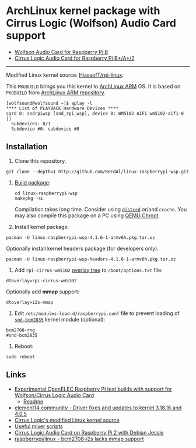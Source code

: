 # ArchLinux kernel package with Cirrus Logic (Wolfson) Audio Card support

* [Wolfson Audio Card for Raspberry Pi B](http://www.element14.com/community/docs/DOC-55903)
* [Cirrus Logic Audio Card for Raspberry Pi B+/A+/2](http://www.element14.com/community/docs/DOC-71261)

----

Modified Linux kernel source: [HiassofT/rpi-linux](https://github.com/HiassofT/rpi-linux/tree/cirrus-4.1.y).

This `PKGBUILD` brings you this kernel to [ArchLinux ARM](http://archlinuxarm.org/platforms/armv6/raspberry-pi) OS. It is based on `PKGBUILD` from [ArchLinux ARM repository](https://github.com/archlinuxarm/PKGBUILDs/raw/master/core/linux-raspberrypi/PKGBUILD).


````
[wolfsound@wolfsound ~]$ aplay -l
**** List of PLAYBACK Hardware Devices ****
card 0: sndrpiwsp [snd_rpi_wsp], device 0: WM5102 AiFi wm5102-aif1-0 []
  Subdevices: 0/1
  Subdevice #0: subdevice #0
````

## Installation
1.  Clone this repository.

  ````
  git clone --depth=1 http://github.com/RoEdAl/linux-raspberrypi-wsp.git
  ````
1.  [Build package](https://wiki.archlinux.org/index.php/Makepkg):
  
    ````
    cd linux-raspberrypi-wsp
    makepkg -sL  
    ````

    Compilation takes long time. Consider using [`distccd`](http://archlinuxarm.org/developers/distcc-cross-compiling) or/and `ccache`.
    You may also compile this package on a PC using [QEMU Chroot](https://wiki.archlinux.org/index.php/Raspberry_Pi#QEMU_chroot).

1.  Install kernel package:

  ````
  pacman -U linux-raspberrypi-wsp-4.1.6-1-armv6h.pkg.tar.xz
  ````
    
  Optionally install kernel headers package (for developers only):
  
  ````
  pacman -U linux-raspberrypi-wsp-headers-4.1.6-1-armv6h.pkg.tar.xz
  ````

1.  Add `rpi-cirrus-wm5102` [overlay tree](https://www.raspberrypi.org/documentation/configuration/device-tree.md) to `/boot/options.txt` file:

  ````
  dtoverlay=rpi-cirrus-wm5102
  ````

  Optionally add **mmap** support:

  ````
  dtoverlay=i2s-mmap
  ````

1.  Edit `/etc/modules-load.d/raspberrypi.conf` file to prevent loading of [`snd-bcm2835`](https://wiki.archlinux.org/index.php/Raspberry_Pi#Audio) kernel module (optional):

  ````
  bcm2708-rng
  #snd-bcm2835
  ````
    
1. Reboot:

  ````
  sudo reboot
  ````

## Links

* [Experimental OpenELEC Raspberry Pi test builds with support for Wolfson/Cirrus Logic Audio Card](http://www.horus.com/~hias/tmp/openelec-wolfson/)
  * [Readme](http://www.horus.com/~hias/tmp/openelec-wolfson/00README.txt)
* [element14 community - Driver fixes and updates to kernel 3.18.16 and 4.0.5](http://www.element14.com/community/thread/43711/l/driver-fixes-and-updates-to-kernel-31816-and-405?displayFullThread=true)
* [Cirrus Logic's modified Linux kernel source](https://github.com/CirrusLogic/rpi-linux)
* [Useful mixer scripts](https://github.com/CirrusLogic/wiki-content)
* [Cirrus Logic Audio Card on Raspberry Pi 2 with Debian Jessie](https://stmllr.net/blog/cirrus-logic-audio-card-on-raspberry-pi2-with-debian-jessie)
* [raspberrypi/linux - bcm2708-i2s lacks mmap support](https://github.com/raspberrypi/linux/issues/1004)

